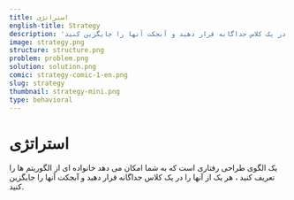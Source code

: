 ```yaml
---
title: استراتژی
english-title: Strategy
description: 'یک الگوی طراحی رفتاری است که به شما امکان می دهد خانواده ای از الگوریتم ها را تعریف کنید ، هر یک از آنها را در یک کلاس جداگانه قرار دهید و آبجکت آنها را جایگزین کنید.'
image: strategy.png
structure: structure.png
problem: problem.png
solution: solution.png
comic: strategy-comic-1-en.png
slug: strategy
thumbnail: strategy-mini.png
type: behavioral
---
```



# استراتژی

یک الگوی طراحی رفتاری است که به شما امکان می دهد خانواده ای از الگوریتم ها را تعریف کنید ، هر یک از آنها را در یک کلاس جداگانه قرار دهید و آبجکت آنها را جایگزین کنید.